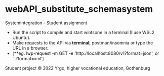# webAPI_substitute_schemasystem
Systemintegration - Student assignment

- Run the script to compile and start wintsone in a terminal (I use WSL2 Ubuntu).
- Make requests to the API via **terminal**, postman/insomnia or type the URL in a browser.
- (**eg. lwp-request -m GET -e 'http://localhost:8080/v1?format=json', or '..?format=xml')

Student project © 2022 Yrgo, higher vocational education, Gothenburg
